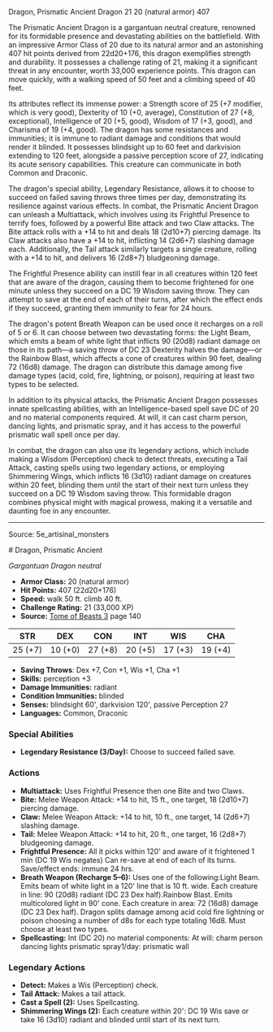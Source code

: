 <MonsterName/>Dragon, Prismatic Ancient</MonsterName>
<CreatureType/>Dragon</CreatureType>
<CR/>21</CR>
<AC/>20 (natural armor)</AC>
<HP/>407</HP>
<summary>The Prismatic Ancient Dragon is a gargantuan neutral creature, renowned for its formidable presence and devastating abilities on the battlefield. With an impressive Armor Class of 20 due to its natural armor and an astonishing 407 hit points derived from 22d20+176, this dragon exemplifies strength and durability. It possesses a challenge rating of 21, making it a significant threat in any encounter, worth 33,000 experience points. This dragon can move quickly, with a walking speed of 50 feet and a climbing speed of 40 feet. </summary>

<detail>

Its attributes reflect its immense power: a Strength score of 25 (+7 modifier, which is very good), Dexterity of 10 (+0, average), Constitution of 27 (+8, exceptional), Intelligence of 20 (+5, good), Wisdom of 17 (+3, good), and Charisma of 19 (+4, good). The dragon has some resistances and immunities; it is immune to radiant damage and conditions that would render it blinded. It possesses blindsight up to 60 feet and darkvision extending to 120 feet, alongside a passive perception score of 27, indicating its acute sensory capabilities. This creature can communicate in both Common and Draconic.

The dragon's special ability, Legendary Resistance, allows it to choose to succeed on failed saving throws three times per day, demonstrating its resilience against various effects. In combat, the Prismatic Ancient Dragon can unleash a Multiattack, which involves using its Frightful Presence to terrify foes, followed by a powerful Bite attack and two Claw attacks. The Bite attack rolls with a +14 to hit and deals 18 (2d10+7) piercing damage. Its Claw attacks also have a +14 to hit, inflicting 14 (2d6+7) slashing damage each. Additionally, the Tail attack similarly targets a single creature, rolling with a +14 to hit, and delivers 16 (2d8+7) bludgeoning damage.

The Frightful Presence ability can instill fear in all creatures within 120 feet that are aware of the dragon, causing them to become frightened for one minute unless they succeed on a DC 19 Wisdom saving throw. They can attempt to save at the end of each of their turns, after which the effect ends if they succeed, granting them immunity to fear for 24 hours.

The dragon's potent Breath Weapon can be used once it recharges on a roll of 5 or 6. It can choose between two devastating forms: the Light Beam, which emits a beam of white light that inflicts 90 (20d8) radiant damage on those in its path—a saving throw of DC 23 Dexterity halves the damage—or the Rainbow Blast, which affects a cone of creatures within 90 feet, dealing 72 (16d8) damage. The dragon can distribute this damage among five damage types (acid, cold, fire, lightning, or poison), requiring at least two types to be selected.

In addition to its physical attacks, the Prismatic Ancient Dragon possesses innate spellcasting abilities, with an Intelligence-based spell save DC of 20 and no material components required. At will, it can cast charm person, dancing lights, and prismatic spray, and it has access to the powerful prismatic wall spell once per day.

In combat, the dragon can also use its legendary actions, which include making a Wisdom (Perception) check to detect threats, executing a Tail Attack, casting spells using two legendary actions, or employing Shimmering Wings, which inflicts 16 (3d10) radiant damage on creatures within 20 feet, blinding them until the start of their next turn unless they succeed on a DC 19 Wisdom saving throw. This formidable dragon combines physical might with magical prowess, making it a versatile and daunting foe in any encounter.</detail>



---

Source: 5e_artisinal_monsters

<statblock>
# Dragon, Prismatic Ancient

*Gargantuan* *Dragon* *neutral*

- **Armor Class:** 20 (natural armor)
- **Hit Points:** 407 (22d20+176)
- **Speed:** walk 50 ft. climb 40 ft.
- **Challenge Rating:** 21 (33,000 XP)
- **Source:** [Tome of Beasts 3](https://koboldpress.com/kpstore/product/tome-of-beasts-3-for-5th-edition/) page 140

| STR | DEX | CON | INT | WIS | CHA |
| --- | --- | --- | --- | --- | --- |
| 25 (+7) | 10 (+0) | 27 (+8) | 20 (+5) | 17 (+3) | 19 (+4) |

- **Saving Throws**: Dex +7, Con +1, Wis +1, Cha +1
- **Skills:** perception +3
- **Damage Immunities:** radiant
- **Condition Immunities:** blinded
- **Senses:** blindsight 60', darkvision 120', passive Perception 27
- **Languages:** Common, Draconic

### Special Abilities

- **Legendary Resistance (3/Day):** Choose to succeed failed save.

### Actions

- **Multiattack:** Uses Frightful Presence then one Bite and two Claws.
- **Bite:** Melee Weapon Attack: +14 to hit, 15 ft., one target, 18 (2d10+7) piercing damage.
- **Claw:** Melee Weapon Attack: +14 to hit, 10 ft., one target, 14 (2d6+7) slashing damage.
- **Tail:** Melee Weapon Attack: +14 to hit, 20 ft., one target, 16 (2d8+7) bludgeoning damage.
- **Frightful Presence:** All it picks within 120' and aware of it frightened 1 min (DC 19 Wis negates) Can re-save at end of each of its turns. Save/effect ends: immune 24 hrs.
- **Breath Weapon (Recharge 5–6):** Uses one of the following:Light Beam. Emits beam of white light in a 120' line that is 10 ft. wide. Each creature in line: 90 (20d8) radiant (DC 23 Dex half).Rainbow Blast. Emits multicolored light in 90' cone. Each creature in area: 72 (16d8) damage (DC 23 Dex half). Dragon splits damage among acid cold fire lightning or poison choosing a number of d8s for each type totaling 16d8. Must choose at least two types.
- **Spellcasting:** Int (DC 20) no material components: At will: charm person dancing lights prismatic spray1/day: prismatic wall



### Legendary Actions

- **Detect:** Makes a Wis (Perception) check.
- **Tail Attack:** Makes a tail attack.
- **Cast a Spell (2):** Uses Spellcasting.
- **Shimmering Wings (2):** Each creature within 20': DC 19 Wis save or take 16 (3d10) radiant and blinded until start of its next turn.
</statblock>


